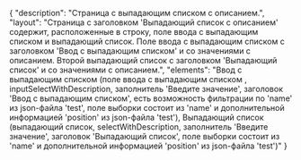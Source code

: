 {
"description": "Страница с выпадающим списком с описанием.",
"layout": "Страница с заголовком 'Выпадающий список с описанием' содержит, расположенные в строку, поле ввода с выпадающим списком и выпадающий список. Поле ввода с выпадающим списком с заголовком 'Ввод с выпадающим списком' и со значениями с описанием. Второй выпадающий список с заголовком 'Выпадающий список' и со значениями с описанием.",
"elements": "Ввод с выпадающим списком (поле ввода с выпадающим списком , inputSelectWithDescription, заполнитель 'Введите значение', заголовок 'Ввод с выпадающим списком', есть возможность фильтрации по 'name' из json-файла 'test', поле выборки состоит из 'name' и дополнительной информацией 'position' из json-файла 'test'),
Выпадающий список (выпадающий список, selectWithDescription, заполнитель 'Введите значение', заголовок 'Выпадающий список', поле выборки состоит из 'name' и дополнительной информацией 'position' из json-файла 'test')"
}